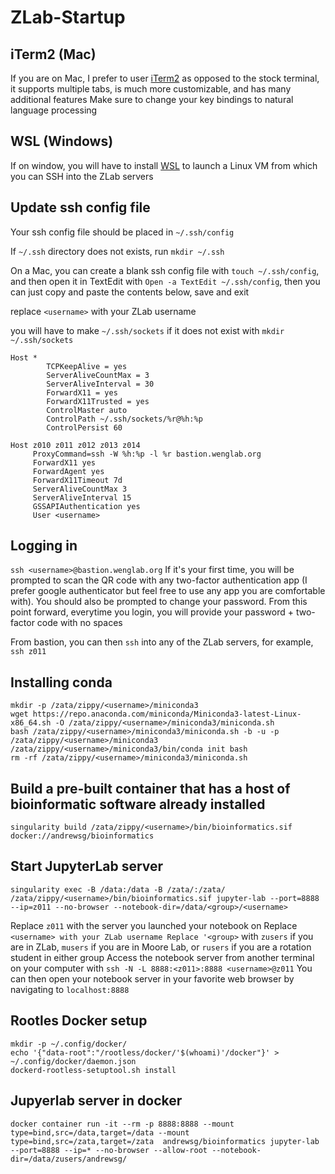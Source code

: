 # ZLab-Startup

## iTerm2 (Mac)
If you are on Mac, I prefer to user [iTerm2](https://iterm2.com/) as opposed to the stock terminal, it supports multiple tabs, is much more customizable, and has many additional features
Make sure to change your key bindings to natural language processing

## WSL (Windows)
If on window, you will have to install [WSL](https://learn.microsoft.com/en-us/windows/wsl/install) to launch a Linux VM from which you can SSH into the ZLab servers

## Update ssh config file
Your ssh config file should be placed in `~/.ssh/config`

If `~/.ssh` directory does not exists, run `mkdir ~/.ssh`

On a Mac, you can create a blank ssh config file with `touch ~/.ssh/config`, and then open it in TextEdit with `Open -a TextEdit ~/.ssh/config`, then you can just copy and paste the contents below, save and exit

replace `<username>` with your ZLab username

you will have to make `~/.ssh/sockets` if it does not exist with `mkdir ~/.ssh/sockets`
```
Host *
        TCPKeepAlive = yes
        ServerAliveCountMax = 3
        ServerAliveInterval = 30
        ForwardX11 = yes
        ForwardX11Trusted = yes
        ControlMaster auto
        ControlPath ~/.ssh/sockets/%r@%h:%p
        ControlPersist 60

Host z010 z011 z012 z013 z014
     ProxyCommand=ssh -W %h:%p -l %r bastion.wenglab.org
     ForwardX11 yes
     ForwardAgent yes
     ForwardX11Timeout 7d
     ServerAliveCountMax 3
     ServerAliveInterval 15
     GSSAPIAuthentication yes
     User <username>
```
## Logging in
`ssh <username>@bastion.wenglab.org`
If it's your first time, you will be prompted to scan the QR code with any two-factor authentication app (I prefer google authenticator but feel free to use any app you are comfortable with). You should also be prompted to change your password. From this point forward, everytime you login, you will provide your password + two-factor code with no spaces

From bastion, you can then `ssh` into any of the ZLab servers, for example, `ssh z011`

## Installing conda
```
mkdir -p /zata/zippy/<username>/miniconda3
wget https://repo.anaconda.com/miniconda/Miniconda3-latest-Linux-x86_64.sh -O /zata/zippy/<username>/miniconda3/miniconda.sh
bash /zata/zippy/<username>/miniconda3/miniconda.sh -b -u -p /zata/zippy/<username>/miniconda3
/zata/zippy/<username>/miniconda3/bin/conda init bash
rm -rf /zata/zippy/<username>/miniconda3/miniconda.sh
```
## Build a pre-built container that has a host of bioinformatic software already installed
`singularity build /zata/zippy/<username>/bin/bioinformatics.sif docker://andrewsg/bioinformatics`

## Start JupyterLab server
`singularity exec -B /data:/data -B /zata/:/zata/ /zata/zippy/<username>/bin/bioinformatics.sif jupyter-lab --port=8888 --ip=z011 --no-browser --notebook-dir=/data/<group>/<username>`

Replace `z011` with the server you launched your notebook on
Replace `<username> with your ZLab username
Replace '<group>` with `zusers` if you are in ZLab, `musers` if you are in Moore Lab, or `rusers` if you are a rotation student in either group 
Access the notebook server from another terminal on your computer with `ssh -N -L 8888:<z011>:8888 <username>@z011`
You can then open your notebook server in your favorite web browser by navigating to `localhost:8888`

## Rootles Docker setup
```
mkdir -p ~/.config/docker/
echo '{"data-root":"/rootless/docker/'$(whoami)'/docker"}' > ~/.config/docker/daemon.json
dockerd-rootless-setuptool.sh install
```
## Jupyerlab server in docker
```
docker container run -it --rm -p 8888:8888 --mount type=bind,src=/data,target=/data --mount type=bind,src=/zata,target=/zata  andrewsg/bioinformatics jupyter-lab --port=8888 --ip=* --no-browser --allow-root --notebook-dir=/data/zusers/andrewsg/
```
